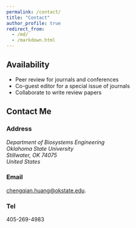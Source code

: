 ```yaml
---
permalink: /contact/
title: "Contact"
author_profile: true
redirect_from: 
  - /md/
  - /markdown.html
---
```


## Availability

* Peer review for journals and conferences
* Co-guest editor for a special issue of journals
* Collaborate to write review papers



## Contact Me

### Address

<address>
  Department of Biosystems Engineering <br /> Oklahoma State University <br /> Stillwater, OK 74075 <br /> United States
</address>

### Email

[chengqian.huang@okstate.edu](chengqian.huang@okstate.edu).

### Tel

405-269-4983
